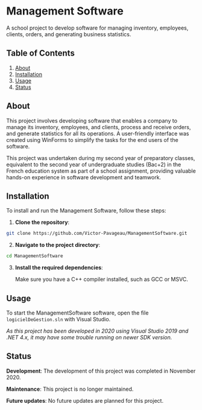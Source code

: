 # Management Software

A school project to develop software for managing inventory, employees, clients, orders, and generating business statistics.

## Table of Contents

1. [About](#about)
2. [Installation](#installation)
3. [Usage](#usage)
4. [Status](#status)

## About

This project involves developing software that enables a company to manage its inventory, employees, and clients, process and receive orders, and generate statistics for all its operations. A user-friendly interface was created using WinForms to simplify the tasks for the end users of the software.

This project was undertaken during my second year of preparatory classes, equivalent to the second year of undergraduate studies (Bac+2) in the French education system as part of a school assignment, providing valuable hands-on experience in software development and teamwork.

## Installation

To install and run the Management Software, follow these steps:

1. **Clone the repository**:

```bash
git clone https://github.com/Victor-Pavageau/ManagementSoftware.git
```

2. **Navigate to the project directory**:

```bash
cd ManagementSoftware
```

3. **Install the required dependencies**:

   Make sure you have a C++ compiler installed, such as GCC or MSVC.

## Usage

To start the ManagementSoftware software, open the file `logicielDeGestion.sln` with Visual Studio.

_As this project has been developed in 2020 using Visual Studio 2019 and .NET 4.x, it may have some trouble running on newer SDK version._

## Status

**Development**: The development of this project was completed in November 2020.

**Maintenance**: This project is no longer maintained.

**Future updates**: No future updates are planned for this project.
